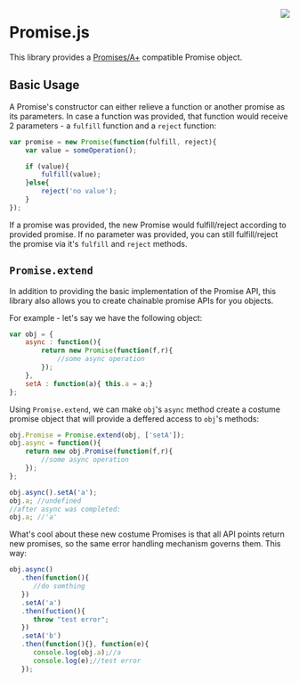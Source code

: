 <a href="http://promises-aplus.github.com/promises-spec"><img src="http://promises-aplus.github.com/promises-spec/assets/logo-small.png" align="right" /></a>

Promise.js
===========

This library provides a [Promises/A+](http://promises-aplus.github.io/promises-spec/) compatible
Promise object.

## Basic Usage

A Promise's constructor can either relieve a function or another promise as its parameters. In case a function was provided,
that function would receive 2 parameters - a `fulfill` function and a `reject` function:

```js
var promise = new Promise(function(fulfill, reject){
    var value = someOperation();

    if (value){
        fulfill(value);
    }else{
        reject('no value');
    }
});
```
If a promise was provided, the new Promise would fulfill/reject according to provided promise.
If no parameter was provided, you can still fulfill/reject the promise via it's `fulfill` and `reject` methods.

## `Promise.extend`

In addition to providing the basic implementation of the Promise API, this library also allows you to create
chainable promise APIs for you objects.

For example - let's say we have the following object:

```js
var obj = {
    async : function(){
        return new Promise(function(f,r){
            //some async operation
        });
    },
    setA : function(a){ this.a = a;}
};
```

Using `Promise.extend`, we can make `obj`'s `async` method create a costume promise object that will provide
a deffered access to `obj`'s methods:

```js
obj.Promise = Promise.extend(obj, ['setA']);
obj.async = function(){
    return new obj.Promise(function(f,r){
        //some async operation
    });
};

obj.async().setA('a');
obj.a; //undefined
//after async was completed:
obj.a; //'a'

```
What's cool about these new costume Promises is that all API points return new promises, so the same error handling
mechanism governs them. This way:

```js
obj.async()
   .then(function(){
      //do somthing
   })
   .setA('a')
   .then(fuction(){
      throw "test error";
   })
   .setA('b')
   .then(function(){}, function(e){
      console.log(obj.a);//a
      console.log(e);//test error
   });
```